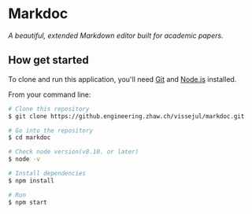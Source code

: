 # Markdoc

*A beautiful, extended Markdown editor built for academic papers.*


## How get started

To clone and run this application, you'll need [Git](https://git-scm.com) and [Node.js](https://nodejs.org/en/download/) installed.

From your command line:

```bash
# Clone this repository
$ git clone https://github.engineering.zhaw.ch/vissejul/markdoc.git

# Go into the repository
$ cd markdoc

# Check node version(v8.10. or later)
$ node -v

# Install dependencies
$ npm install

# Run
$ npm start
```
